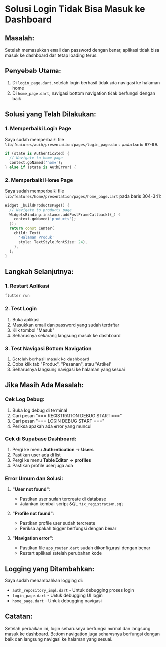 # Solusi Login Tidak Bisa Masuk ke Dashboard

## Masalah:
Setelah memasukkan email dan password dengan benar, aplikasi tidak bisa masuk ke dashboard dan tetap loading terus.

## Penyebab Utama:
1. Di `login_page.dart`, setelah login berhasil tidak ada navigasi ke halaman home
2. Di `home_page.dart`, navigasi bottom navigation tidak berfungsi dengan baik

## Solusi yang Telah Dilakukan:

### 1. Memperbaiki Login Page
Saya sudah memperbaiki file `lib/features/auth/presentation/pages/login_page.dart` pada baris 97-99:
```dart
if (state is Authenticated) {
  // Navigate to home page
  context.goNamed('home');
} else if (state is AuthError) {
```

### 2. Memperbaiki Home Page
Saya sudah memperbaiki file `lib/features/home/presentation/pages/home_page.dart` pada baris 304-341:
```dart
Widget _buildProductsPage() {
  // Navigate to products page
  WidgetsBinding.instance.addPostFrameCallback((_) {
    context.goNamed('products');
  });
  return const Center(
    child: Text(
      'Halaman Produk',
      style: TextStyle(fontSize: 24),
    ),
  );
}
```

## Langkah Selanjutnya:

### 1. Restart Aplikasi
```bash
flutter run
```

### 2. Test Login
1. Buka aplikasi
2. Masukkan email dan password yang sudah terdaftar
3. Klik tombol "Masuk"
4. Seharusnya sekarang langsung masuk ke dashboard

### 3. Test Navigasi Bottom Navigation
1. Setelah berhasil masuk ke dashboard
2. Coba klik tab "Produk", "Pesanan", atau "Artikel"
3. Seharusnya langsung navigasi ke halaman yang sesuai

## Jika Masih Ada Masalah:

### Cek Log Debug:
1. Buka log debug di terminal
2. Cari pesan "=== REGISTRATION DEBUG START ==="
3. Cari pesan "=== LOGIN DEBUG START ==="
4. Periksa apakah ada error yang muncul

### Cek di Supabase Dashboard:
1. Pergi ke menu **Authentication** → **Users**
2. Pastikan user ada di list
3. Pergi ke menu **Table Editor** → **profiles**
4. Pastikan profile user juga ada

### Error Umum dan Solusi:
1. **"User not found"**:
   - Pastikan user sudah tercreate di database
   - Jalankan kembali script SQL `fix_registration.sql`

2. **"Profile not found"**:
   - Pastikan profile user sudah tercreate
   - Periksa apakah trigger berfungsi dengan benar

3. **"Navigation error"**:
   - Pastikan file `app_router.dart` sudah dikonfigurasi dengan benar
   - Restart aplikasi setelah perubahan kode

## Logging yang Ditambahkan:
Saya sudah menambahkan logging di:
- `auth_repository_impl.dart` - Untuk debugging proses login
- `login_page.dart` - Untuk debugging UI login
- `home_page.dart` - Untuk debugging navigasi

## Catatan:
Setelah perbaikan ini, login seharusnya berfungsi normal dan langsung masuk ke dashboard. Bottom navigation juga seharusnya berfungsi dengan baik dan langsung navigasi ke halaman yang sesuai.